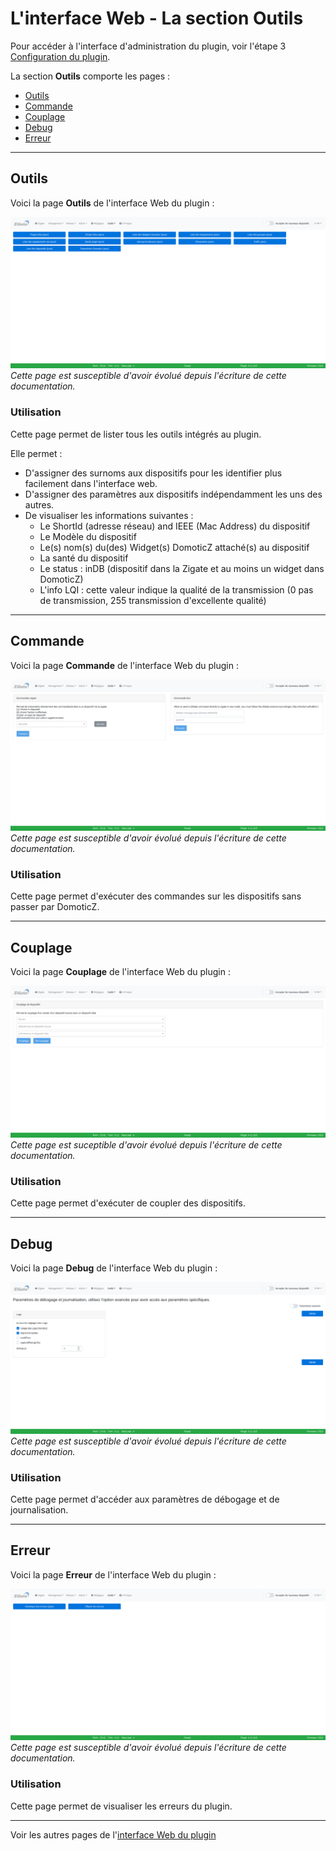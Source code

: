 # L'interface Web - La section Outils

Pour accéder à l'interface d'administration du plugin, voir l'étape 3 [Configuration du plugin](Plugin_Configuration.md).

La section __Outils__ comporte les pages :

* [Outils](#outils)
* [Commande](#commande)
* [Couplage](#couplage)
* [Debug](#debug)
* [Erreur](#erreur)


------------------------------------------------
## Outils

Voici la page __Outils__ de l'interface Web du plugin : 

![Device Management](Images/FR_WebUI-Outils-Outils.png)
*Cette page est susceptible d'avoir évolué depuis l'écriture de cette documentation.*

### Utilisation

Cette page permet de lister tous les outils intégrés au plugin. 

Elle permet :

* D'assigner des surnoms aux dispositifs pour les identifier plus facilement dans l'interface web.
* D'assigner des paramètres aux dispositifs indépendamment les uns des autres.
* De visualiser les informations suivantes :
  * Le ShortId (adresse réseau) and IEEE (Mac Address) du dispositif
  * Le Modèle du dispositif
  * Le(s) nom(s) du(des) Widget(s) DomoticZ attaché(s) au dispositif
  * La santé du dispositif
  * Le status : inDB (dispositif dans la Zigate et au moins un widget dans DomoticZ)
  * L'info LQI : cette valeur indique la qualité de la transmission (0 pas de transmission, 255 transmission d'excellente qualité)


------------------------------------------------
## Commande

Voici la page __Commande__ de l'interface Web du plugin : 

![Group Management](Images/FR_WebUI-Outils-Commande.png)
*Cette page est susceptible d'avoir évolué depuis l'écriture de cette documentation.*

### Utilisation

Cette page permet d'exécuter des commandes sur les dispositifs sans passer par DomoticZ.


------------------------------------------------
## Couplage

Voici la page __Couplage__ de l'interface Web du plugin : 

![Group Management](Images/FR_WebUI-Outils-Couplage.png)
*Cette page est suceptible d'avoir évolué depuis l'écriture de cette documentation.*

### Utilisation

Cette page permet d'exécuter de coupler des dispositifs.


------------------------------------------------
## Debug

Voici la page __Debug__ de l'interface Web du plugin : 

![Group Management](Images/FR_WebUI-Outils-Debug.png)
*Cette page est susceptible d'avoir évolué depuis l'écriture de cette documentation.*

### Utilisation

Cette page permet d'accéder aux paramètres de débogage et de journalisation.


------------------------------------------------
## Erreur

Voici la page __Erreur__ de l'interface Web du plugin : 

![Group Management](Images/FR_WebUI-Outils-Erreur.png)
*Cette page est susceptible d'avoir évolué depuis l'écriture de cette documentation.*

### Utilisation

Cette page permet de visualiser les erreurs du plugin.


------------------------------------------------
Voir les autres pages de l'[interface Web du plugin](Home.md#linterface-web-du-plugin)
